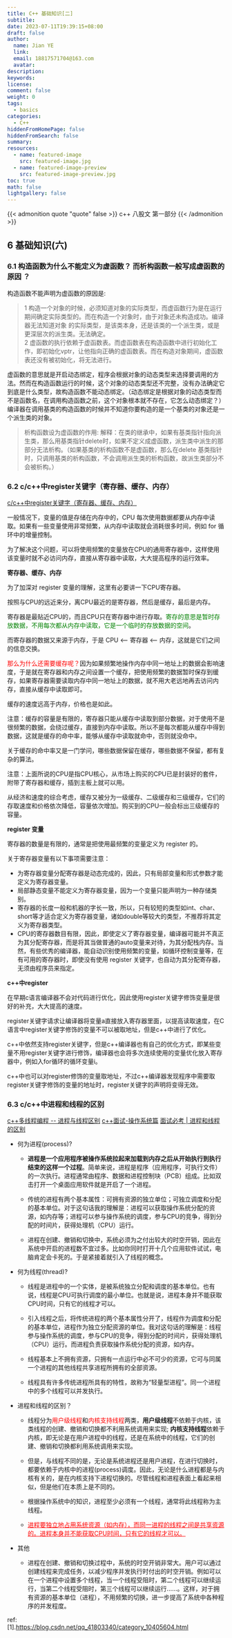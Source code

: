 ```yaml
---
title: C++ 基础知识[二]
subtitle:
date: 2023-07-11T19:39:15+08:00
draft: false
author:
  name: Jian YE
  link:
  email: 18817571704@163.com
  avatar:
description:
keywords:
license:
comment: false
weight: 0
tags:
  - basics
categories:
  - C++
hiddenFromHomePage: false
hiddenFromSearch: false
summary:
resources:
  - name: featured-image
    src: featured-image.jpg
  - name: featured-image-preview
    src: featured-image-preview.jpg
toc: true
math: false
lightgallery: false
---
```


{{< admonition quote "quote" false >}}
c++ 八股文 第一部分
{{< /admonition >}}

<!--more-->


## 6 基础知识(六)

### 6.1 构造函数为什么不能定义为虚函数？ ⽽析构函数⼀般写成虚函数的原因 ？

构造函数不能声明为虚函数的原因是:
> 1 构造一个对象的时候，必须知道对象的实际类型，而虚函数行为是在运行期间确定实际类型的。而在构造一个对象时，由于对象还未构造成功。编译器无法知道对象 的实际类型，是该类本身，还是该类的一个派生类，或是更深层次的派生类。无法确定。</br>
> 2 虚函数的执行依赖于虚函数表。而虚函数表在构造函数中进行初始化工作，即初始化vptr，让他指向正确的虚函数表。而在构造对象期间，虚函数表还没有被初始化，将无法进行。</br>

虚函数的意思就是开启动态绑定，程序会根据对象的动态类型来选择要调用的方法。然而在构造函数运行的时候，这个对象的动态类型还不完整，没有办法确定它到底是什么类型，故构造函数不能动态绑定。（动态绑定是根据对象的动态类型而不是函数名，在调用构造函数之前，这个对象根本就不存在，它怎么动态绑定？）
编译器在调用基类的构造函数的时候并不知道你要构造的是一个基类的对象还是一个派生类的对象。

> 析构函数设为虚函数的作用:
解释：在类的继承中，如果有基类指针指向派生类，那么用基类指针delete时，如果不定义成虚函数，派生类中派生的那部分无法析构。（如果基类的析构函数不是虚函数，那么在delete 基类指针时，只调用基类的析构函数，不会调用派生类的析构函数，故派生类部分不会被析构。）

### 6.2 c/c++中register关键字（寄存器、缓存、内存）
[c/c++中register关键字（寄存器、缓存、内存）](https://blog.csdn.net/u012484779/article/details/117514000)

一般情况下，变量的值是存储在内存中的，CPU 每次使用数据都要从内存中读取。如果有一些变量使用非常频繁，从内存中读取就会消耗很多时间，例如 for 循环中的增量控制。

为了解决这个问题，可以将使用频繁的变量放在CPU的通用寄存器中，这样使用该变量时就不必访问内存，直接从寄存器中读取，大大提高程序的运行效率。

**寄存器、缓存、内存**

为了加深对 register 变量的理解，这里有必要讲一下CPU寄存器。

按照与CPU的远近来分，离CPU最近的是寄存器，然后是缓存，最后是内存。

寄存器是最贴近CPU的，而且CPU只在寄存器中进行存取。<font color=green>寄存的意思是暂时存放数据，不用每次都从内存中读取，它是一个临时的存放数据的空间</font>。

而寄存器的数据又来源于内存，于是 CPU <-- 寄存器 <-- 内存，这就是它们之间的信息交换。

<font color=red>那么为什么还需要缓存呢？</font>因为如果频繁地操作内存中同一地址上的数据会影响速度，于是就在寄存器和内存之间设置一个缓存，把使用频繁的数据暂时保存到缓存，如果寄存器需要读取内存中同一地址上的数据，就不用大老远地再去访问内存，直接从缓存中读取即可。

缓存的速度远高于内存，价格也是如此。

注意：缓存的容量是有限的，寄存器只能从缓存中读取到部分数据，对于使用不是很频繁的数据，会绕过缓存，直接到内存中读取。所以不是每次都能从缓存中得到数据，这就是缓存的命中率，能够从缓存中读取就命中，否则就没命中。

关于缓存的命中率又是一门学问，哪些数据保留在缓存，哪些数据不保留，都有复杂的算法。

注意：上面所说的CPU是指CPU核心，从市场上购买的CPU已是封装好的套件，附带了寄存器和缓存，插到主板上就可以用。

从经济和速度的综合考虑，缓存又被分为一级缓存、二级缓存和三级缓存，它们的存取速度和价格依次降低，容量依次增加。购买到的CPU一般会标出三级缓存的容量。

**register 变量**

寄存器的数量是有限的，通常是把使用最频繁的变量定义为 register 的。

关于寄存器变量有以下事项需要注意：
  - 为寄存器变量分配寄存器是动态完成的，因此，只有局部变量和形式参数才能定义为寄存器变量。
  - 局部静态变量不能定义为寄存器变量，因为一个变量只能声明为一种存储类别。
  - 寄存器的长度一般和机器的字长一致，所以，只有较短的类型如int、char、short等才适合定义为寄存器变量，诸如double等较大的类型，不推荐将其定义为寄存器类型。
  - CPU的寄存器数目有限，因此，即使定义了寄存器变量，编译器可能并不真正为其分配寄存器，而是将其当做普通的auto变量来对待，为其分配栈内存。当然，有些优秀的编译器，能自动识别使用频繁的变量，如循环控制变量等，在有可用的寄存器时，即使没有使用 register 关键字，也自动为其分配寄存器，无须由程序员来指定。

**c++中register**

在早期c语言编译器不会对代码进行优化，因此使用register关键字修饰变量是很好的补充，大大提高的速度。

register关键字请求让编译器将变量a直接放入寄存器里面，以提高读取速度，在C语言中register关键字修饰的变量不可以被取地址，但是c++中进行了优化。

c++中依然支持register关键字，但是c++编译器也有自己的优化方式，即某些变量不用register关键字进行修饰，编译器也会将多次连续使用的变量优化放入寄存器中，例如入for循环的循环变量i。

c++中也可以对register修饰的变量取地址，不过c++编译器发现程序中需要取register关键字修饰的变量的地址时，register关键字的声明将变得无效。

### 6.3 c/c++中进程和线程的区别

[c++多线程编程 -- 进程与线程区别](https://blog.csdn.net/weixin_43956732/article/details/109736126)
[c++面试-操作系统篇](https://zhuanlan.zhihu.com/p/616080301)
[面试必考 | 进程和线程的区别](https://zhuanlan.zhihu.com/p/114453309)

- 何为进程(process)?
  - **进程是一个应用程序被操作系统拉起来加载到内存之后从开始执行到执行结束的这样一个过程**。简单来说，进程是程序（应用程序，可执行文件）的一次执行。进程通常由程序、数据和进程控制块（PCB）组成。比如双击打开一个桌面应用软件就是开启了一个进程。

  - 传统的进程有两个基本属性：可拥有资源的独立单位；可独立调度和分配的基本单位。对于这句话我的理解是：进程可以获取操作系统分配的资源，如内存等；进程可以参与操作系统的调度，参与CPU的竞争，得到分配的时间片，获得处理机（CPU）运行。

  - 进程在创建、撤销和切换中，系统必须为之付出较大的时空开销，因此在系统中开启的进程数不宜过多。比如你同时打开十几个应用软件试试，电脑肯定会卡死的。于是紧接着就引入了线程的概念。

- 何为线程(thread)?
  - 线程是进程中的一个实体，是被系统独立分配和调度的基本单位。也有说，线程是CPU可执行调度的最小单位。也就是说，进程本身并不能获取CPU时间，只有它的线程才可以。

  - 引入线程之后，将传统进程的两个基本属性分开了，线程作为调度和分配的基本单位，进程作为独立分配资源的单位。我对这句话的理解是：线程参与操作系统的调度，参与CPU的竞争，得到分配的时间片，获得处理机（CPU）运行。而进程负责获取操作系统分配的资源，如内存。

  - 线程基本上不拥有资源，只拥有一点运行中必不可少的资源，它可与同属一个进程的其他线程共享进程所拥有的全部资源。

  - 线程具有许多传统进程所具有的特性，故称为“轻量型进程”。同一个进程中的多个线程可以并发执行。</br>
- 进程和线程的区别？
  - 线程分为<font color=red>用户级线程</font>和<font color=red>内核支持线程</font>两类，**用户级线程**不依赖于内核，该类线程的创建、撤销和切换都不利用系统调用来实现; **内核支持线程**依赖于内核，即无论是在用户进程中的线程，还是在系统中的线程，它们的创建、撤销和切换都利用系统调用来实现。

  - 但是，与线程不同的是，无论是系统进程还是用户进程，在进行切换时，都要依赖于内核中的进程(process)调度。因此，无论是什么进程都是与内核有关的，是在内核支持下进程切换的。尽管线程和进程表面上看起来相似，但是他们在本质上是不同的。

  - 根据操作系统中的知识，进程至少必须有一个线程，通常将此线程称为主线程。

  - <font color=red><u>进程要独立地占用系统资源（如内存），而同一进程的线程之间是共享资源的。进程本身并不能获取CPU时间，只有它的线程才可以。</u></font>
- 其他
  - 进程在创建、撤销和切换过程中，系统的时空开销非常大。用户可以通过创建线程来完成任务，以减少程序并发执行时付出的时空开销。例如可以在一个进程中设置多个线程，当一个线程受阻时，第二个线程可以继续运行，当第二个线程受阻时，第三个线程可以继续运行......。这样，对于拥有资源的基本单位（进程），不用频繁的切换，进一步提高了系统中各种程序的并发程度。


ref: </br>
[1].https://blog.csdn.net/qq_41803340/category_10405604.html